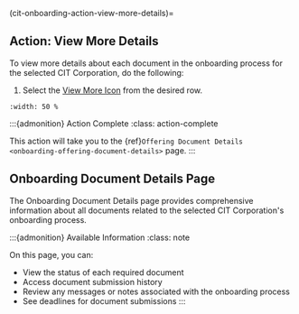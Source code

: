 
(cit-onboarding-action-view-more-details)=
## Action: View More Details

To view more details about each document in the onboarding process for the selected CIT Corporation, do the following:

1. Select the [View More Icon](#view-more-icon) from the desired row. 

```{lazyfigure} ../../../_static/solo_app/Document/CITCorpOnboarding/ViewMoreDetails/view-more-details-cit-onboarding.webp
:width: 50 %
```

:::{admonition} Action Complete
:class: action-complete

This action will take you to the {ref}`Offering Document Details <onboarding-offering-document-details>` page.
:::

## Onboarding Document Details Page

The Onboarding Document Details page provides comprehensive information about all documents related to the selected CIT Corporation's onboarding process.

:::{admonition} Available Information
:class: note

On this page, you can:

- View the status of each required document
- Access document submission history
- Review any messages or notes associated with the onboarding process
- See deadlines for document submissions
:::
